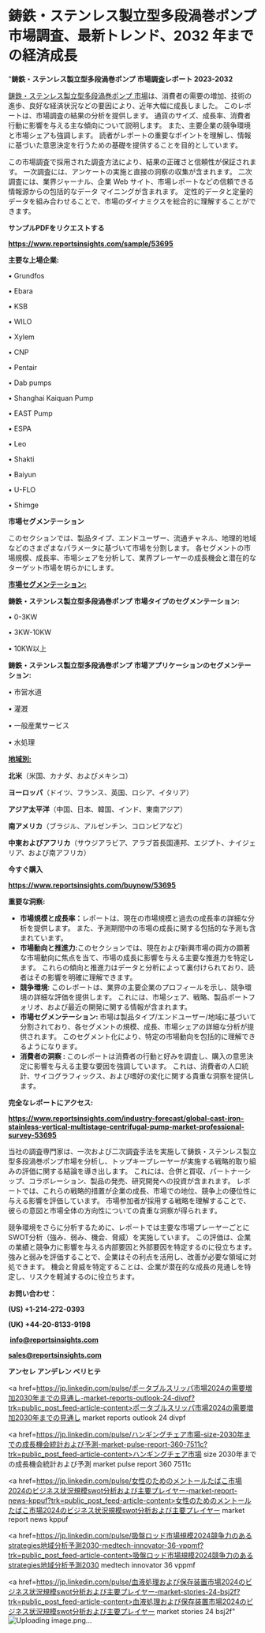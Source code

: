 # 鋳鉄・ステンレス製立型多段渦巻ポンプ 市場調査、最新トレンド、2032 年までの経済成長

"<strong>鋳鉄・ステンレス製立型多段渦巻ポンプ 市場調査レポート 2023-2032</strong>

<a href=https://www.reportsinsights.com/sample/53695>鋳鉄・ステンレス製立型多段渦巻ポンプ 市場</a>は、消費者の需要の増加、技術の進歩、良好な経済状況などの要因により、近年大幅に成長しました。 このレポートは、市場調査の結果の分析を提供します。 通貨のサイズ、成長率、消費者行動に影響を与える主な傾向について説明します。 また、主要企業の競争環境と市場シェアも強調します。 読者がレポートの重要なポイントを理解し、情報に基づいた意思決定を行うための基礎を提供することを目的としています。

この市場調査で採用された調査方法により、結果の正確さと信頼性が保証されます。 一次調査には、アンケートの実施と直接の洞察の収集が含まれます。 二次調査には、業界ジャーナル、企業 Web サイト、市場レポートなどの信頼できる情報源からの包括的なデータ マイニングが含まれます。 定性的データと定量的データを組み合わせることで、市場のダイナミクスを総合的に理解することができます。

<strong><b>サンプルPDFをリクエストする</b></strong>

<a href=https://www.reportsinsights.com/sample/53695><strong><u>https://www.reportsinsights.com/sample/53695</u></strong></a>

<strong>主要な上場企業:</strong>

• Grundfos

• Ebara

• KSB

• WILO

• Xylem

• CNP

• Pentair

• Dab pumps

• Shanghai Kaiquan Pump

• EAST Pump

• ESPA

• Leo

• Shakti

• Baiyun

• U-FLO

• Shimge

<strong>市場セグメンテーション</strong>

このセクションでは、製品タイプ、エンドユーザー、流通チャネル、地理的地域などのさまざまなパラメータに基づいて市場を分割します。 各セグメントの市場規模、成長率、市場シェアを分析して、業界プレーヤーの成長機会と潜在的なターゲット市場を明らかにします。

<strong><u>市場セグメンテーション</u></strong><strong><u>:</u></strong>

<strong>鋳鉄・ステンレス製立型多段渦巻ポンプ 市場タイプのセグメンテーション:</strong>

• 0-3KW

• 3KW-10KW

• 10KW以上

<strong>鋳鉄・ステンレス製立型多段渦巻ポンプ 市場アプリケーションのセグメンテーション:</strong>

• 市営水道

• 灌漑

• 一般産業サービス

• 水処理

<strong><u>地域別</u></strong><strong><u>:</u></strong>

<strong>北米</strong>（米国、カナダ、およびメキシコ）

<strong>ヨーロッパ</strong>（ドイツ、フランス、英国、ロシア、イタリア）

<strong>アジア太平洋</strong>（中国、日本、韓国、インド、東南アジア）

<strong>南アメリカ</strong>（ブラジル、アルゼンチン、コロンビアなど）

<strong>中東およびアフリカ</strong>（サウジアラビア、アラブ首長国連邦、エジプト、ナイジェリア、および南アフリカ）

<strong>今すぐ購入</strong>

<a href=https://www.reportsinsights.com/buynow/53695><strong><u>https://www.reportsinsights.com/buynow/53695</u></strong></a>

<strong>重要な洞察:</strong>
<ul>
  <li><strong>市場規模と成長率：</strong>レポートは、現在の市場規模と過去の成長率の詳細な分析を提供します。 また、予測期間中の市場の成長に関する包括的な予測も含まれています。</li>
  <li><strong>市場動向と推進力:</strong>このセクションでは、現在および新興市場の両方の顕著な市場動向に焦点を当て、市場の成長に影響を与える主要な推進力を特定します。 これらの傾向と推進力はデータと分析によって裏付けられており、読者はその影響を明確に理解できます。</li>
  <li><strong>競争環境</strong>: このレポートは、業界の主要企業のプロフィールを示し、競争環境の詳細な評価を提供します。 これには、市場シェア、戦略、製品ポートフォリオ、および最近の開発に関する情報が含まれます。</li>
  <li><strong>市場セグメンテーション: </strong>市場は製品タイプ/エンドユーザー/地域に基づいて分割されており、各セグメントの規模、成長、市場シェアの詳細な分析が提供されます。 このセグメント化により、特定の市場動向を包括的に理解できるようになります。</li>
  <li><strong>消費者の洞察 : </strong>このレポートは消費者の行動と好みを調査し、購入の意思決定に影響を与える主要な要因を強調しています。 これは、消費者の人口統計、サイコグラフィックス、および嗜好の変化に関する貴重な洞察を提供します。</li>
</ul>
<strong>完全なレポートにアクセス:</strong>

<a href=https://www.reportsinsights.com/industry-forecast/global-cast-iron-stainless-vertical-multistage-centrifugal-pump-market-professional-survey-53695><strong><u><b>https://www.reportsinsights.com/industry-forecast/global-cast-iron-stainless-vertical-multistage-centrifugal-pump-market-professional-survey-53695</b></u></strong></a>

当社の調査専門家は、一次および二次調査手法を実施して鋳鉄・ステンレス製立型多段渦巻ポンプ市場を分析し、トップキープレーヤーが実施する戦略的取り組みの評価に関する結論を導き出します。 これには、合併と買収、パートナーシップ、コラボレーション、製品の発売、研究開発への投資が含まれます。 レポートでは、これらの戦略的措置が企業の成長、市場での地位、競争上の優位性に与える影響を評価しています。 市場参加者が採用する戦略を理解することで、彼らの意図と市場全体の方向性についての貴重な洞察が得られます。

競争環境をさらに分析するために、レポートでは主要な市場プレーヤーごとにSWOT分析（強み、弱み、機会、脅威）を実施しています。 この評価は、企業の業績と競争力に影響を与える内部要因と外部要因を特定するのに役立ちます。 強みと弱みを評価することで、企業はその利点を活用し、改善が必要な領域に対処できます。 機会と脅威を特定することは、企業が潜在的な成長の見通しを特定し、リスクを軽減するのに役立ちます。

<strong>お問い合わせ：</strong>

<strong>(US) +1-214-272-0393</strong>

<strong>(UK) +44-20-8133-9198</strong>

<strong> </strong><a href=info@reportsinsights.com><strong><u>info@reportsinsights.com</u></strong></a>

<a href=sales@reportsinsights.com><strong><u>sales@reportsinsights.com</u></strong></a>

<strong>アンセレ アンデレン ベリヒテ</strong>

<a href=https://jp.linkedin.com/pulse/ポータブルスリッパ市場2024の需要増加2030年までの見通し-market-reports-outlook-24-divpf?trk=public_post_feed-article-content>ポータブルスリッパ市場2024の需要増加2030年までの見通し market reports outlook 24 divpf</a>

<a href=https://jp.linkedin.com/pulse/ハンギングチェア市場-size-2030年までの成長機会統計および予測-market-pulse-report-360-7511c?trk=public_post_feed-article-content>ハンギングチェア市場 size 2030年までの成長機会統計および予測 market pulse report 360 7511c</a>

<a href=https://jp.linkedin.com/pulse/女性のためのメントールたばこ市場2024のビジネス状況規模swot分析および主要プレイヤー-market-report-news-kppuf?trk=public_post_feed-article-content>女性のためのメントールたばこ市場2024のビジネス状況規模swot分析および主要プレイヤー market report news kppuf</a>

<a href=https://jp.linkedin.com/pulse/吸盤ロッド市場規模2024競争力のあるstrategies地域分析予測2030-medtech-innovator-36-vppmf?trk=public_post_feed-article-content>吸盤ロッド市場規模2024競争力のあるstrategies地域分析予測2030 medtech innovator 36 vppmf</a>

<a href=https://jp.linkedin.com/pulse/血液処理および保存装置市場2024のビジネス状況規模swot分析および主要プレイヤー-market-stories-24-bsj2f?trk=public_post_feed-article-content>血液処理および保存装置市場2024のビジネス状況規模swot分析および主要プレイヤー market stories 24 bsj2f</a>"
![Uploading image.png…]()
